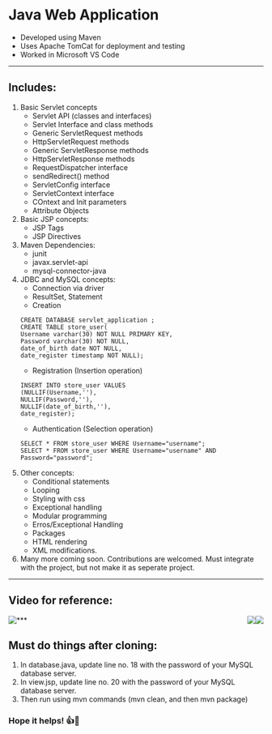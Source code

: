 # Java Web Application
* Developed using Maven
* Uses Apache TomCat for deployment and testing
* Worked in Microsoft VS Code 

*** 
## Includes:
1.  Basic Servlet concepts
    * Servlet API (classes and interfaces)
    * Servlet Interface and class methods
    * Generic ServletRequest methods
    * HttpServletRequest methods
    * Generic ServletResponse methods
    * HttpServletResponse methods
    * RequestDispatcher interface
    * sendRedirect() method
    * ServletConfig interface
    * ServletContext interface
    * COntext and Init parameters
    * Attribute Objects
2. Basic JSP concepts:
    * JSP Tags
    * JSP Directives
3. Maven Dependencies:
    * junit
    * javax.servlet-api
    * mysql-connector-java
4. JDBC and MySQL concepts:
    * Connection via driver
    * ResultSet, Statement
    * Creation 
    ```mysql
    CREATE DATABASE servlet_application ;
    CREATE TABLE store_user(
    Username varchar(30) NOT NULL PRIMARY KEY,
    Password varchar(30) NOT NULL,
    date_of_birth date NOT NULL,
    date_register timestamp NOT NULL);
    ```
    * Registration (Insertion operation)
    ```mysql
    INSERT INTO store_user VALUES
    (NULLIF(Username,''), 
    NULLIF(Password,''), 
    NULLIF(date_of_birth,''), 
    date_register);
    ```
    * Authentication (Selection operation)
    ```mysql
    SELECT * FROM store_user WHERE Username="username";
    SELECT * FROM store_user WHERE Username="username" AND Password="password";
    ```
5. Other concepts:
    * Conditional statements
    * Looping
    * Styling with css
    * Exceptional handling
    * Modular programming
    * Erros/Exceptional Handling
    * Packages
    * HTML rendering
    * XML modifications.
6. Many more coming soon. Contributions are welcomed. Must integrate with the project, but not make it as seperate project. 

*** 
## Video for reference:
<div>
   <a href="https://youtu.be/T33X5lPYWS4" target="_blank" rel="noopener noreferrer">
      <img style="float: right;" src="http://img.youtube.com/vi/T33X5lPYWS4/0.jpg">
   </a>
   <a href="https://youtu.be/4QQ3e1vVwdU" target="_blank" rel="noopener noreferrer">
      <img style="float: left;" src="http://img.youtube.com/vi/4QQ3e1vVwdU/0.jpg">
   </a>
   <a href="https://youtu.be/mbE3nve0G90" target="_blank" rel="noopener noreferrer">
      <img style="float: right;" src="http://img.youtube.com/vi/mbE3nve0G90/0.jpg">
   </a>
</div>
***

## Must do things after cloning:
1. In database.java, update line no. 18 with the password of your MySQL database server.
2. In view.jsp, update line no. 20 with the password of your MySQL database server.
3. Then run using mvn commands (mvn clean, and then mvn package)

   



### Hope it helps! 👍🙂
